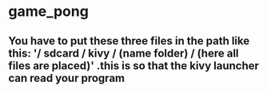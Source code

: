 # game_pong
<h2>You have to put these three files in the path like this: '/ sdcard / kivy / (name folder) / (here all files are placed)' .this is so that the kivy launcher can read your program</h2>
